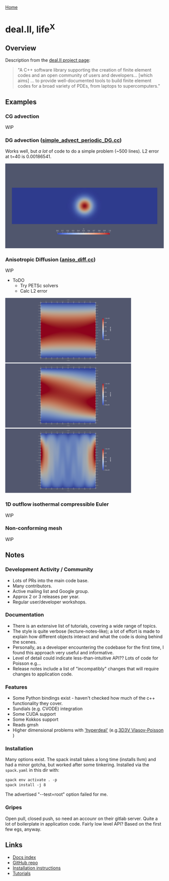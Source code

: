 [Home](../readme.md)
# deal.II, life<sup>X</sup>

## Overview
Description from the [deal.II project page](https://fenicsproject.org/):

> "A C++ software library supporting the creation of finite element codes and an open community of users and developers... [which aims] ... to provide well-documented tools to build finite element codes for a broad variety of PDEs, from laptops to supercomputers."

## Examples

### CG advection

WIP

### DG advection ([simple_advect_periodic_DG.cc](examples/advectionDG/simple_advect_periodic_DG.cc))

Works well, but *a lot* of code to do a simple problem (~500 lines).
L2 error at t=40 is 0.00186541.

<img src="examples/advectionDG/postproc/dealii_advection_DG.gif" width="600">


### Anisotropic Diffusion ([aniso_diff.cc](examples/anisotropic_diffusion/aniso_diff.cc))

WIP
- ToDO
  - Try PETSc solvers 
  - Calc L2 error

<img src="examples/anisotropic_diffusion/output/aniso_diffa0_m0_4bcs_256x256.png" width="400" style="margin-right: 1.5rem">
<img src="examples/anisotropic_diffusion/output/aniso_diffa2_m1_4bcs_256x256.png" width="400" style="margin-right: 1.5rem">
<img src="examples/anisotropic_diffusion/output/aniso_diffa2_m10_4bcs_256x256.png" width="400" style="margin-right: 1.5rem">


### 1D outflow isothermal compressible Euler
<!-- ### 1D outflow isothermal compressible Euler ([SOL1D_DG.py](examples/1doutflow/SOL1D_DG.py)) -->

WIP

### Non-conforming mesh
<!-- ### Non-conforming mesh ([non-conforming.py](examples/non-conformal_mesh/non-conforming.py)) -->
WIP


## Notes

### Development Activity / Community
- Lots of PRs into the main code base.
- Many contributors.
- Active mailing list and Google group.
- Approx 2 or 3 releases per year.
- Regular user/developer workshops.

### Documentation
- There is an extensive list of tutorials, covering a wide range of topics.
- The style is quite verbose (lecture-notes-like); a lot of effort is made to explain how different objects interact and what the code is doing behind the scenes.
- Personally, as a developer encountering the codebase for the first time, I found this approach very useful and informative.
- Level of detail could indicate less-than-intuitive API?? Lots of code for Poisson e.g...
- Release notes include a list of "incompatibly" changes that will require changes to application code. 

### Features
- Some Python bindings exist - haven't checked how much of the c++ functionality they cover.
- Sundials (e.g. CVODE) integration
- Some CUDA support
- Some Kokkos support
- Reads gmsh
- Higher dimensional problems with ['hyperdeal'](https://github.com/hyperdeal/hyperdeal/tree/master)  (e.g.[3D3V Vlasov-Poisson](https://arxiv.org/abs/2002.08110) )

<!-- 
### General observations
- Enormous codebase -->


### Installation

Many options exist. The spack install takes a long time (installs llvm) and had a minor gotcha, but worked after some tinkering.
Installed via the `spack.yaml` in this dir with:
```
spack env activate . -p
spack install -j 8
```
The advertised "--test=root" option failed for me.

### Gripes
Open pull, closed push, so need an accounr on their gitlab server.
Quite a lot of boilerplate in application code.
Fairly low level API? Based on the first few egs, anyway.

## Links

- [Docs index](https://www.dealii.org/current/index.html)
- [GitHub repo](https://github.com/dealii/dealii)
- [Installation instructions](https://www.dealii.org/current/readme.html)
- [Tutorials](https://www.dealii.org/current/doxygen/deal.II/Tutorial.html)